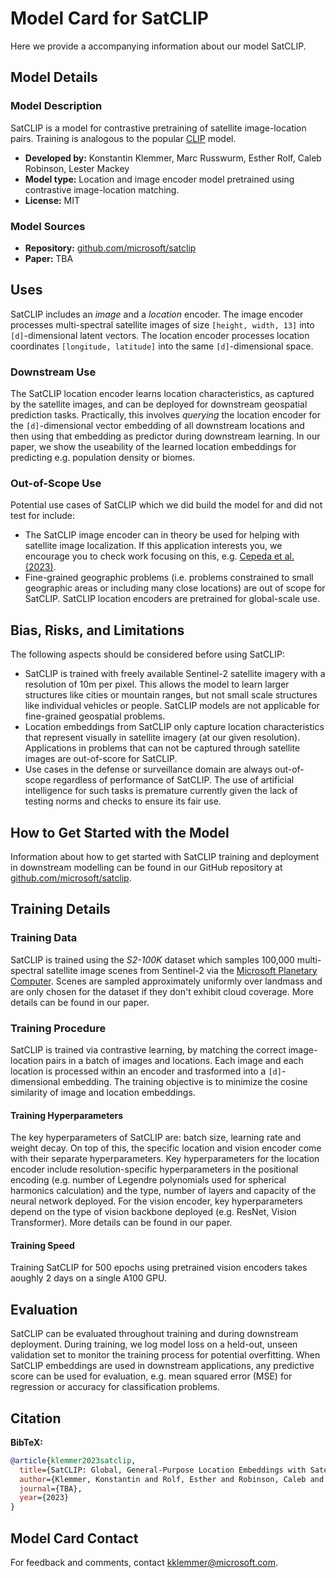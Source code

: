 # Model Card for SatCLIP

Here we provide a accompanying information about our model SatCLIP.

## Model Details

### Model Description

SatCLIP is a model for contrastive pretraining of satellite image-location pairs. Training is analogous to the popular [CLIP](https://github.com/openai/CLIP) model. 

- **Developed by:** Konstantin Klemmer, Marc Russwurm, Esther Rolf, Caleb Robinson, Lester Mackey
- **Model type:** Location and image encoder model pretrained using contrastive image-location matching.
- **License:** MIT

### Model Sources 

- **Repository:** [github.com/microsoft/satclip](https://github.com/microsoft/satclip)
- **Paper:** TBA

## Uses

SatCLIP includes an *image* and a *location* encoder. The image encoder processes multi-spectral satellite images of size `[height, width, 13]` into `[d]`-dimensional latent vectors. The location encoder processes location coordinates `[longitude, latitude]` into the same `[d]`-dimensional space. 

### Downstream Use 

The SatCLIP location encoder learns location characteristics, as captured by the satellite images, and can be deployed for downstream geospatial prediction tasks. Practically, this involves *querying* the location encoder for the `[d]`-dimensional vector embedding of all downstream locations and then using that embedding as predictor during downstream learning. In our paper, we show the useability of the learned location embeddings for predicting e.g. population density or biomes.

### Out-of-Scope Use

Potential use cases of SatCLIP which we did build the model for and did not test for include:
* The SatCLIP image encoder can in theory be used for helping with satellite image localization. If this application interests you, we encourage you to check work focusing on this, e.g. [Cepeda et al. (2023)](https://arxiv.org/abs/2309.16020). 
* Fine-grained geographic problems (i.e. problems constrained to small geographic areas or including many close locations) are out of scope for SatCLIP. SatCLIP location encoders are pretrained for global-scale use.

## Bias, Risks, and Limitations

The following aspects should be considered before using SatCLIP:
* SatCLIP is trained with freely available Sentinel-2 satellite imagery with a resolution of 10m per pixel. This allows the model to learn larger structures like cities or mountain ranges, but not small scale structures like individual vehicles or people. SatCLIP models are not applicable for fine-grained geospatial problems.
* Location embeddings from SatCLIP only capture location characteristics that represent visually in satellite imagery (at our given resolution). Applications in problems that can not be captured through satellite images are out-of-score for SatCLIP.
* Use cases in the defense or surveillance domain are always out-of-scope regardless of performance of SatCLIP. The use of artificial intelligence for such tasks is premature currently given the lack of testing norms and checks to ensure its fair use.

## How to Get Started with the Model

Information about how to get started with SatCLIP training and deployment in downstream modelling can be found in our GitHub repository at [github.com/microsoft/satclip](https://github.com/microsoft/satclip).

## Training Details

### Training Data

SatCLIP is trained using the *S2-100K* dataset which samples 100,000 multi-spectral satellite image scenes from Sentinel-2 via the [Microsoft Planetary Computer](https://planetarycomputer.microsoft.com/). Scenes are sampled approximately uniformly over landmass and are only chosen for the dataset if they don't exhibit cloud coverage. More details can be found in our paper.

### Training Procedure 

SatCLIP is trained via contrastive learning, by matching the correct image-location pairs in a batch of images and locations. Each image and each location is processed within an encoder and trasformed into a `[d]`-dimensional embedding. The training objective is to minimize the cosine similarity of image and location embeddings.

#### Training Hyperparameters

The key hyperparameters of SatCLIP are: batch size, learning rate and weight decay. On top of this, the specific location and vision encoder come with their separate hyperparameters. Key hyperparameters for the location encoder include resolution-specific hyperparameters in the positional encoding (e.g. number of Legendre polynomials used for spherical harmonics calculation) and the type, number of layers and capacity of the neural network deployed. For the vision encoder, key hyperparameters depend on the type of vision backbone deployed (e.g. ResNet, Vision Transformer). More details can be found in our paper.

#### Training Speed

Training SatCLIP for 500 epochs using pretrained vision encoders takes aoughly 2 days on a single A100 GPU.

## Evaluation

SatCLIP can be evaluated throughout training and during downstream deployment. During training, we log model loss on a held-out, unseen validation set to monitor the training process for potential overfitting. When SatCLIP embeddings are used in downstream applications, any predictive score can be used for evaluation, e.g. mean squared error (MSE) for regression or accuracy for classification problems.

## Citation

**BibTeX:**
```bibtex
@article{klemmer2023satclip,
  title={SatCLIP: Global, General-Purpose Location Embeddings with Satellite Imagery},
  author={Klemmer, Konstantin and Rolf, Esther and Robinson, Caleb and Mackey, Lester and Russwurm, Marc},
  journal={TBA},
  year={2023}
}
```

## Model Card Contact

For feedback and comments, contact [kklemmer@microsoft.com](mailto:kklemmer@microsoft.com).
